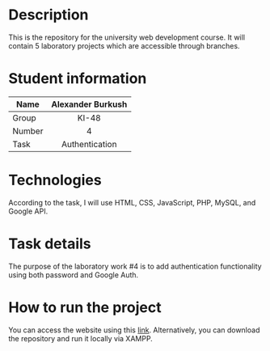 # Description

This is the repository for the university web development course. It will contain 5 laboratory projects which are accessible through branches.

# Student information

| Name   | Alexander Burkush |
| ------ | :---------------: |
| Group  |       KI-48       |
| Number |         4         |
| Task   |  Authentication   |

# Technologies

According to the task, I will use HTML, CSS, JavaScript, PHP, MySQL, and Google API.

# Task details

The purpose of the laboratory work #4 is to add authentication functionality using both password and Google Auth.

# How to run the project

You can access the website using this [link](https://personweblpnu.000webhostapp.com/). Alternatively, you can download the repository and run it locally via XAMPP.

